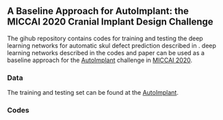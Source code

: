## A Baseline Approach for AutoImplant: the MICCAI 2020 Cranial Implant Design Challenge

The gihub repository contains codes for training and testing the deep learning networks for automatic skul defect prediction described in . deep learning networks described in the codes and paper can be used as a baseline approach for the [AutoImplant](https://autoimplant.grand-challenge.org/) challenge in [MICCAI 2020](https://miccai2020.org/en/MICCAI-2020-CHALLENGES.html).

### Data
The training and testing set can be found at the [AutoImplant](https://autoimplant.grand-challenge.org/). 


### Codes
